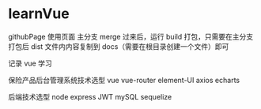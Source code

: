 # learnVue

githubPage 使用页面 主分支 merge 过来后，运行 build 打包，只需要在主分支打包后 dist 文件内内容复制到 docs（需要在根目录创建一个文件）即可

记录 vue 学习

保险产品后台管理系统技术选型
vue
vue-router
element-UI
axios
echarts

后端技术选型
node
express
JWT
mySQL
sequelize
